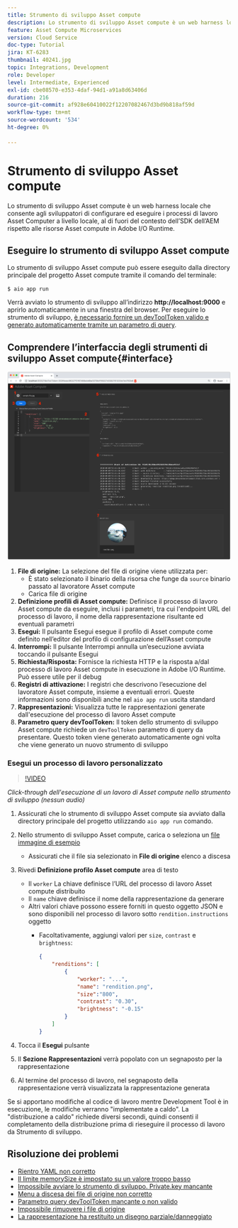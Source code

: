 ```yaml
---
title: Strumento di sviluppo Asset compute
description: Lo strumento di sviluppo Asset compute è un web harness locale che consente agli sviluppatori di configurare ed eseguire i processi di lavoro Asset Computer a livello locale, al di fuori del contesto dell’SDK dell’AEM rispetto alle risorse Asset compute in Adobe I/O Runtime.
feature: Asset Compute Microservices
version: Cloud Service
doc-type: Tutorial
jira: KT-6283
thumbnail: 40241.jpg
topic: Integrations, Development
role: Developer
level: Intermediate, Experienced
exl-id: cbe08570-e353-4daf-94d1-a91a8d63406d
duration: 216
source-git-commit: af928e60410022f12207082467d3bd9b818af59d
workflow-type: tm+mt
source-wordcount: '534'
ht-degree: 0%

---
```


# Strumento di sviluppo Asset compute

Lo strumento di sviluppo Asset compute è un web harness locale che consente agli sviluppatori di configurare ed eseguire i processi di lavoro Asset Computer a livello locale, al di fuori del contesto dell’SDK dell’AEM rispetto alle risorse Asset compute in Adobe I/O Runtime.

## Eseguire lo strumento di sviluppo Asset compute

Lo strumento di sviluppo Asset compute può essere eseguito dalla directory principale del progetto Asset compute tramite il comando del terminale:

```
$ aio app run
```

Verrà avviato lo strumento di sviluppo all’indirizzo __http://localhost:9000__ e aprirlo automaticamente in una finestra del browser. Per eseguire lo strumento di sviluppo, [è necessario fornire un devToolToken valido e generato automaticamente tramite un parametro di query](#troubleshooting__devtooltoken).

## Comprendere l’interfaccia degli strumenti di sviluppo Asset compute{#interface}

![Strumento di sviluppo Asset compute](./assets/development-tool/asset-compute-dev-tool.png)

1. __File di origine:__ La selezione del file di origine viene utilizzata per:
   + È stato selezionato il binario della risorsa che funge da `source` binario passato al lavoratore Asset compute
   + Carica file di origine
1. __Definizione profili di Asset compute:__ Definisce il processo di lavoro Asset compute da eseguire, inclusi i parametri, tra cui l&#39;endpoint URL del processo di lavoro, il nome della rappresentazione risultante ed eventuali parametri
1. __Esegui:__ Il pulsante Esegui esegue il profilo di Asset compute come definito nell’editor del profilo di configurazione dell’Asset compute
1. __Interrompi:__ Il pulsante Interrompi annulla un’esecuzione avviata toccando il pulsante Esegui
1. __Richiesta/Risposta:__ Fornisce la richiesta HTTP e la risposta a/dal processo di lavoro Asset compute in esecuzione in Adobe I/O Runtime. Può essere utile per il debug
1. __Registri di attivazione:__ I registri che descrivono l’esecuzione del lavoratore Asset compute, insieme a eventuali errori. Queste informazioni sono disponibili anche nel `aio app run` uscita standard
1. __Rappresentazioni:__ Visualizza tutte le rappresentazioni generate dall&#39;esecuzione del processo di lavoro Asset compute
1. __Parametro query devToolToken:__ Il token dello strumento di sviluppo Asset compute richiede un `devToolToken` parametro di query da presentare. Questo token viene generato automaticamente ogni volta che viene generato un nuovo strumento di sviluppo

### Esegui un processo di lavoro personalizzato

>[!VIDEO](https://video.tv.adobe.com/v/40241?quality=12&learn=on)

_Click-through dell&#39;esecuzione di un lavoro di Asset compute nello strumento di sviluppo (nessun audio)_

1. Assicurati che lo strumento di sviluppo Asset compute sia avviato dalla directory principale del progetto utilizzando `aio app run` comando.
1. Nello strumento di sviluppo Asset compute, carica o seleziona un [file immagine di esempio](../assets/samples/sample-file.jpg)
   + Assicurati che il file sia selezionato in __File di origine__ elenco a discesa
1. Rivedi __Definizione profilo Asset compute__ area di testo
   + Il `worker` La chiave definisce l’URL del processo di lavoro Asset compute distribuito
   + Il `name` chiave definisce il nome della rappresentazione da generare
   + Altri valori chiave possono essere forniti in questo oggetto JSON e sono disponibili nel processo di lavoro sotto `rendition.instructions` oggetto
      + Facoltativamente, aggiungi valori per `size`, `contrast` e `brightness`:

        ```json
        {
            "renditions": [
                {
                    "worker": "...",
                    "name": "rendition.png",
                    "size":"800",
                    "contrast": "0.30",
                    "brightness": "-0.15"
                }
            ]
        }
        ```

1. Tocca il __Esegui__ pulsante
1. Il __Sezione Rappresentazioni__ verrà popolato con un segnaposto per la rappresentazione
1. Al termine del processo di lavoro, nel segnaposto della rappresentazione verrà visualizzata la rappresentazione generata

Se si apportano modifiche al codice di lavoro mentre Development Tool è in esecuzione, le modifiche verranno &quot;implementate a caldo&quot;. La &quot;distribuzione a caldo&quot; richiede diversi secondi, quindi consenti il completamento della distribuzione prima di rieseguire il processo di lavoro da Strumento di sviluppo.

## Risoluzione dei problemi

+ [Rientro YAML non corretto](../troubleshooting.md#incorrect-yaml-indentation)
+ [Il limite memorySize è impostato su un valore troppo basso](../troubleshooting.md#memorysize-limit-is-set-too-low)
+ [Impossibile avviare lo strumento di sviluppo. Private.key mancante](../troubleshooting.md#missing-private-key)
+ [Menu a discesa dei file di origine non corretto](../troubleshooting.md#source-files-dropdown-incorrect)
+ [Parametro query devToolToken mancante o non valido](../troubleshooting.md#missing-or-invalid-devtooltoken-query-parameter)
+ [Impossibile rimuovere i file di origine](../troubleshooting.md#unable-to-remove-source-files)
+ [La rappresentazione ha restituito un disegno parziale/danneggiato](../troubleshooting.md#rendition-returned-partially-drawn-or-corrupt)
